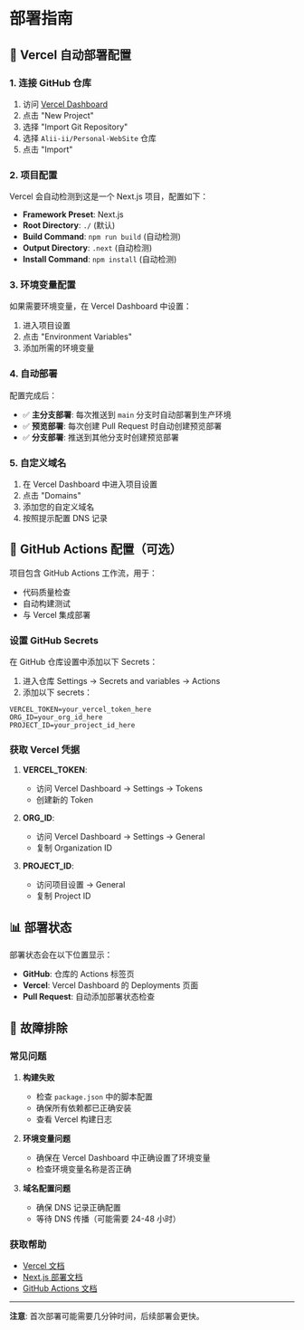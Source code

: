 # 部署指南

## 🚀 Vercel 自动部署配置

### 1. 连接 GitHub 仓库

1. 访问 [Vercel Dashboard](https://vercel.com/dashboard)
2. 点击 "New Project"
3. 选择 "Import Git Repository"
4. 选择 `Alii-ii/Personal-WebSite` 仓库
5. 点击 "Import"

### 2. 项目配置

Vercel 会自动检测到这是一个 Next.js 项目，配置如下：

- **Framework Preset**: Next.js
- **Root Directory**: `./` (默认)
- **Build Command**: `npm run build` (自动检测)
- **Output Directory**: `.next` (自动检测)
- **Install Command**: `npm install` (自动检测)

### 3. 环境变量配置

如果需要环境变量，在 Vercel Dashboard 中设置：

1. 进入项目设置
2. 点击 "Environment Variables"
3. 添加所需的环境变量

### 4. 自动部署

配置完成后：

- ✅ **主分支部署**: 每次推送到 `main` 分支时自动部署到生产环境
- ✅ **预览部署**: 每次创建 Pull Request 时自动创建预览部署
- ✅ **分支部署**: 推送到其他分支时创建预览部署

### 5. 自定义域名

1. 在 Vercel Dashboard 中进入项目设置
2. 点击 "Domains"
3. 添加您的自定义域名
4. 按照提示配置 DNS 记录

## 🔧 GitHub Actions 配置（可选）

项目包含 GitHub Actions 工作流，用于：

- 代码质量检查
- 自动构建测试
- 与 Vercel 集成部署

### 设置 GitHub Secrets

在 GitHub 仓库设置中添加以下 Secrets：

1. 进入仓库 Settings -> Secrets and variables -> Actions
2. 添加以下 secrets：

```
VERCEL_TOKEN=your_vercel_token_here
ORG_ID=your_org_id_here
PROJECT_ID=your_project_id_here
```

### 获取 Vercel 凭据

1. **VERCEL_TOKEN**: 
   - 访问 Vercel Dashboard -> Settings -> Tokens
   - 创建新的 Token

2. **ORG_ID**:
   - 访问 Vercel Dashboard -> Settings -> General
   - 复制 Organization ID

3. **PROJECT_ID**:
   - 访问项目设置 -> General
   - 复制 Project ID

## 📊 部署状态

部署状态会在以下位置显示：

- **GitHub**: 仓库的 Actions 标签页
- **Vercel**: Vercel Dashboard 的 Deployments 页面
- **Pull Request**: 自动添加部署状态检查

## 🐛 故障排除

### 常见问题

1. **构建失败**
   - 检查 `package.json` 中的脚本配置
   - 确保所有依赖都已正确安装
   - 查看 Vercel 构建日志

2. **环境变量问题**
   - 确保在 Vercel Dashboard 中正确设置了环境变量
   - 检查环境变量名称是否正确

3. **域名配置问题**
   - 确保 DNS 记录正确配置
   - 等待 DNS 传播（可能需要 24-48 小时）

### 获取帮助

- [Vercel 文档](https://vercel.com/docs)
- [Next.js 部署文档](https://nextjs.org/docs/deployment)
- [GitHub Actions 文档](https://docs.github.com/en/actions)

---

**注意**: 首次部署可能需要几分钟时间，后续部署会更快。
